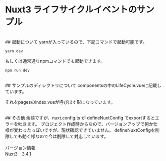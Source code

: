 # Nuxt3 ライフサイクルイベントのサンプル
<br>
## 起動について
yarnが入っているので、下記コマンドで起動可能です。

```
yarn dev
```

もしくは通常通りnpmコマンドでも起動できます。
```
npm run dev
```
<br>
## サンプルのディレクトリについて
componentsの中のLifeCycle.vueに記載しています。

それをpagesのindex.vueが呼び出す形になっています。

<br>
## その他
余談ですが、nuxt.config.ts が defineNuxtConfig でexportするとエラーを吐きます。
プロジェクト作成時からなので、バージョンアップで何か仕様が変わったっぽいですが、現状確認できていません。
defineNuxtConfigを削除しても動く様なので今は削除して対応しています。
<br><br>
バージョン情報<br>
Nuxt3　3.4.1
